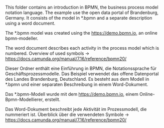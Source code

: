 This folder contains an introduction in BPMN, the business process model notation language.
The example use the open data portal of Brandenburg, Germany.
It consists of the model in *.bpmn and a separate description using a word document.

The *.bpmn model was created using the https://demo.bpmn.io, an online bpmn-modeller.

The word document describes each activity in the process model which is numbered.
Overview of used symbols -> https://docs.camunda.org/manual/7.16/reference/bpmn20/

Dieser Ordner enthält eine Einführung in BPMN, die Notationssprache für Geschäftsprozessmodelle.
Das Beispiel verwendet das offene Datenportal des Landes Brandenburg, Deutschland.
Es besteht aus dem Modell in *.bpmn und einer separaten Beschreibung in einem Word-Dokument.

Das *.bpmn-Modell wurde mit dem https://demo.bpmn.io, einem Online-Bpmn-Modellierer, erstellt.

Das Word-Dokument beschreibt jede Aktivität im Prozessmodell, die nummeriert ist.
Überblick über die verwendeten Symbole -> https://docs.camunda.org/manual/7.16/reference/bpmn20/


